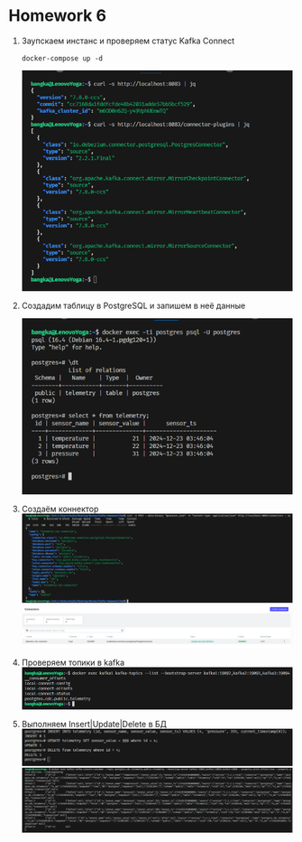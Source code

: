 # Homework 6

1. Заупскаем инстанс и проверяем статус Kafka Connect

   ```
   docker-compose up -d
   ```

   ![1734925062349](image/HOMEWORK/1734925062349.png)

2. Создадим таблицу в PostgreSQL и запишем в неё данные

   ![1734925615795](image/HOMEWORK/1734925615795.png)
3. Создаём коннектор
   ![1734926303515](image/HOMEWORK/1734926303515.png)
   ![1734926069605](image/HOMEWORK/1734926069605.png)


4. Проверяем топики в kafka
   ![1734926124168](image/HOMEWORK/1734926124168.png)


5. Выполняем Insert|Update|Delete в БД
   ![1734926974104](image/HOMEWORK/1734926974104.png)
   ![1734926957528](image/HOMEWORK/1734926957528.png)
